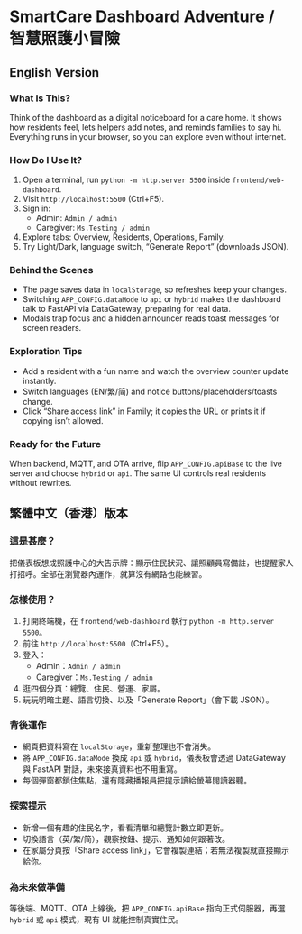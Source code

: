 # SmartCare Dashboard Adventure / 智慧照護小冒險

## English Version
### What Is This?
Think of the dashboard as a digital noticeboard for a care home. It shows how residents feel, lets helpers add notes, and reminds families to say hi. Everything runs in your browser, so you can explore even without internet.

### How Do I Use It?
1. Open a terminal, run `python -m http.server 5500` inside `frontend/web-dashboard`.
2. Visit `http://localhost:5500` (Ctrl+F5).
3. Sign in:
   - Admin: `Admin / admin`
   - Caregiver: `Ms.Testing / admin`
4. Explore tabs: Overview, Residents, Operations, Family.
5. Try Light/Dark, language switch, “Generate Report” (downloads JSON).

### Behind the Scenes
- The page saves data in `localStorage`, so refreshes keep your changes.
- Switching `APP_CONFIG.dataMode` to `api` or `hybrid` makes the dashboard talk to FastAPI via DataGateway, preparing for real data.
- Modals trap focus and a hidden announcer reads toast messages for screen readers.

### Exploration Tips
- Add a resident with a fun name and watch the overview counter update instantly.
- Switch languages (EN/繁/简) and notice buttons/placeholders/toasts change.
- Click “Share access link” in Family; it copies the URL or prints it if copying isn’t allowed.

### Ready for the Future
When backend, MQTT, and OTA arrive, flip `APP_CONFIG.apiBase` to the live server and choose `hybrid` or `api`. The same UI controls real residents without rewrites.

## 繁體中文（香港）版本
### 這是甚麼？
把儀表板想成照護中心的大告示牌：顯示住民狀況、讓照顧員寫備註，也提醒家人打招呼。全部在瀏覽器內運作，就算沒有網路也能練習。

### 怎樣使用？
1. 打開終端機，在 `frontend/web-dashboard` 執行 `python -m http.server 5500`。
2. 前往 `http://localhost:5500`（Ctrl+F5）。
3. 登入：
   - Admin：`Admin / admin`
   - Caregiver：`Ms.Testing / admin`
4. 逛四個分頁：總覽、住民、營運、家屬。
5. 玩玩明暗主題、語言切換、以及「Generate Report」（會下載 JSON）。

### 背後運作
- 網頁把資料寫在 `localStorage`，重新整理也不會消失。
- 將 `APP_CONFIG.dataMode` 換成 `api` 或 `hybrid`，儀表板會透過 DataGateway 與 FastAPI 對話，未來接真資料也不用重寫。
- 每個彈窗都鎖住焦點，還有隱藏播報員把提示讀給螢幕閱讀器聽。

### 探索提示
- 新增一個有趣的住民名字，看看清單和總覽計數立即更新。
- 切換語言（英/繁/简），觀察按鈕、提示、通知如何跟著改。
- 在家屬分頁按「Share access link」，它會複製連結；若無法複製就直接顯示給你。

### 為未來做準備
等後端、MQTT、OTA 上線後，把 `APP_CONFIG.apiBase` 指向正式伺服器，再選 `hybrid` 或 `api` 模式，現有 UI 就能控制真實住民。
